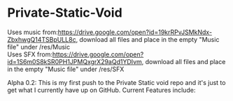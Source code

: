 # Private-Static-Void
Uses music from:https://drive.google.com/open?id=19krRPvJSMkNdx-ZbxhwgQ14TSBpULL8c, download all files and place in the empty "Music file" under /res/Music
<br/>Uses SFX from:https://drive.google.com/open?id=1S6m0S8kSR0PH1JPMQxgrX29aQd1YDIvm, download all files and place in the empty "Music file" under /res/SFX

Alpha 0.2:
This is my first push to the Private Static void repo and it's just to get what I currently have up on GitHub.
Current Features include:
